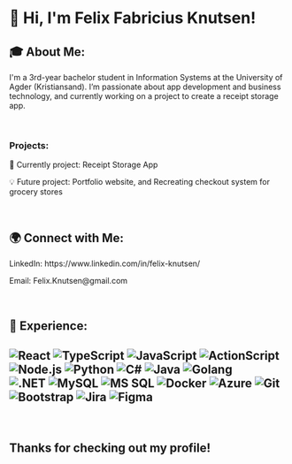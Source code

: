 <h1>👋 Hi, I'm Felix Fabricius Knutsen!</h1>

<h2>🎓 About Me:</h2>
<p>I'm a 3rd-year bachelor student in Information Systems at the University of Agder (Kristiansand). I’m passionate about app development and business technology, and currently working on a project to create a receipt storage app.</p>
<br>
<h3>Projects:</h3>

<p>🔭 Currently project: Receipt Storage App</p>
<p>💡 Future project: Portfolio website, and Recreating checkout system for grocery stores</p><br>


<h2>🌍 Connect with Me:</h2>
LinkedIn: https://www.linkedin.com/in/felix-knutsen/<p></p>
<p>Email: Felix.Knutsen@gmail.com</p><br>


<h2>🚀 Experience:<h2>
<p> <img src="https://img.shields.io/badge/-React-61DAFB?style=flat-square&logo=react&logoColor=black" alt="React" /> <img src="https://img.shields.io/badge/-TypeScript-007ACC?style=flat-square&logo=typescript&logoColor=white" alt="TypeScript" /> <img src="https://img.shields.io/badge/-JavaScript-F7DF1E?style=flat-square&logo=javascript&logoColor=black" alt="JavaScript" /> <img src="https://img.shields.io/badge/-ActionScript-FF4F00?style=flat-square&logo=adobe&logoColor=white" alt="ActionScript" /> <img src="https://img.shields.io/badge/-Node.js-339933?style=flat-square&logo=node.js&logoColor=white" alt="Node.js" /> <img src="https://img.shields.io/badge/-Python-3776AB?style=flat-square&logo=python&logoColor=white" alt="Python" /> <img src="https://img.shields.io/badge/-C%23-239120?style=flat-square&logo=c-sharp&logoColor=white" alt="C#" /> <img src="https://img.shields.io/badge/-Java-007396?style=flat-square&logo=java&logoColor=white" alt="Java" /> <img src="https://img.shields.io/badge/-Golang-00ADD8?style=flat-square&logo=go&logoColor=white" alt="Golang" /> <br><img src="https://img.shields.io/badge/-.NET-512BD4?style=flat-square&logo=.net&logoColor=white" alt=".NET" /> <img src="https://img.shields.io/badge/-MySQL-4479A1?style=flat-square&logo=mysql&logoColor=white" alt="MySQL" /> <img src="https://img.shields.io/badge/-MS%20SQL-CC2927?style=flat-square&logo=microsoft-sql-server&logoColor=white" alt="MS SQL" />
 <img src="https://img.shields.io/badge/-Docker-2496ED?style=flat-square&logo=docker&logoColor=white" alt="Docker" /> <img src="https://img.shields.io/badge/-Azure-0078D4?style=flat-square&logo=microsoft-azure&logoColor=white" alt="Azure" /> <img src="https://img.shields.io/badge/-Git-F05032?style=flat-square&logo=git&logoColor=white" alt="Git" /> <img src="https://img.shields.io/badge/-Bootstrap-7952B3?style=flat-square&logo=bootstrap&logoColor=white" alt="Bootstrap" /> <img src="https://img.shields.io/badge/-Jira-0052CC?style=flat-square&logo=jira&logoColor=white" alt="Jira" /> <img src="https://img.shields.io/badge/-Figma-F24E1E?style=flat-square&logo=figma&logoColor=white" alt="Figma" /></p>
<!-- <p align="center"> <img src="https://github-readme-stats.vercel.app/api?username=FelixKnutsen&show_icons=true&theme=tokyonight" alt="GitHub Stats" /> </p> -->
<br>

<p>Thanks for checking out my profile!</p>
